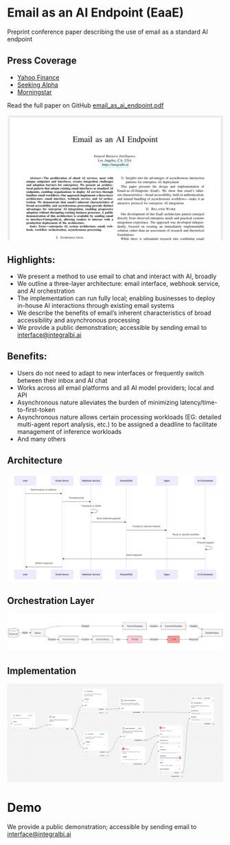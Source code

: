 # Email as an AI Endpoint (EaaE)
Preprint conference paper describing the use of email as a standard AI endpoint

## Press Coverage
- [Yahoo Finance](https://finance.yahoo.com/news/existing-business-email-now-acts-132600185.html)
- [Seeking Alpha](https://seekingalpha.com/pr/20003859-existing-business-email-now-acts-as-enterprise-ai-gateway-with-new-technique)
- [Morningstar](https://www.morningstar.com/news/pr-newswire/20250217ph20623/existing-business-email-now-acts-as-enterprise-ai-gateway-with-new-technique)

Read the full paper on GitHub [email_as_ai_endpoint.pdf](./email_as_ai_endpoint.pdf)

![Front Page](./title.png)

## Highlights:
- We present a method to use email to chat and interact with AI, broadly
- We outline a three-layer architecture: email interface, webhook service, and AI orchestration
- The implementation can run fully local; enabling businesses to deploy in-house AI interactions through existing email systems
- We describe the benefits of email’s inherent characteristics of broad accessibility and asynchronous processing
- We provide a public demonstration; accessible by sending email to interface@integralbi.ai

## Benefits:
- Users do not need to adapt to new interfaces or frequently switch between their inbox and AI chat
- Works across all email platforms and all AI model providers; local and API
- Asynchronous nature alleviates the burden of minimizing latency/time-to-first-token
- Asynchronous nature allows certain processing workloads (EG: detailed multi-agent report analysis, etc.) to be assigned a deadline to facilitate management of inference workloads
- And many others

## Architecture
![Architecture](./Fig01.png)
## Orchestration Layer
![Orchestration](./Fig02.png)
## Implementation
![Implementation](./flow.png)

# Demo
We provide a public demonstration; accessible by sending email to interface@integralbi.ai
